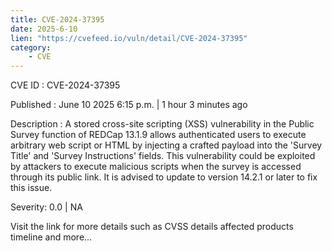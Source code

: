 ```yaml
---
title: CVE-2024-37395
date: 2025-6-10
lien: "https://cvefeed.io/vuln/detail/CVE-2024-37395"
category:
    - CVE
---
```


CVE ID : CVE-2024-37395

Published :  June 10
2025
6:15 p.m. | 1 hour
3 minutes ago

Description : A stored cross-site scripting (XSS) vulnerability in the Public Survey function of REDCap 13.1.9 allows authenticated users to execute arbitrary web script or HTML by injecting a crafted payload into the 'Survey Title' and 'Survey Instructions' fields. This vulnerability could be exploited by attackers to execute malicious scripts when the survey is accessed through its public link. It is advised to update to version 14.2.1 or later to fix this issue.

Severity: 0.0 | NA

Visit the link for more details
such as CVSS details
affected products
timeline
and more...

